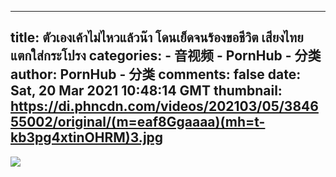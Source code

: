 
---
title: ตัวเองเค้าไม่ไหวแล้วน๊า โดนเย็ดจนร้องขอชีวิต เสียงไทย แตกใส่กระโปรง
categories: 
    - 音视频
    - PornHub - 分类
author: PornHub - 分类
comments: false
date: Sat, 20 Mar 2021 10:48:14 GMT
thumbnail: https://di.phncdn.com/videos/202103/05/384655002/original/(m=eaf8Ggaaaa)(mh=t-kb3pg4xtinOHRM)3.jpg
---

<div>   
<img src="https://di.phncdn.com/videos/202103/05/384655002/original/(m=eaf8Ggaaaa)(mh=t-kb3pg4xtinOHRM)3.jpg" referrerpolicy="no-referrer">  
</div>
            